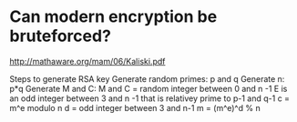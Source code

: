 # Can modern encryption be bruteforced?


http://mathaware.org/mam/06/Kaliski.pdf


Steps to generate RSA key
Generate random primes: p and q
Generate n: p*q
Generate M and C: 
    M and C = random integer between 0 and n -1
    E is an odd integer between 3 and n -1 that is relativey prime to p-1 and q-1
    c = m^e modulo n
    d = odd integer between 3 and n-1
    m = (m^e)^d % n

